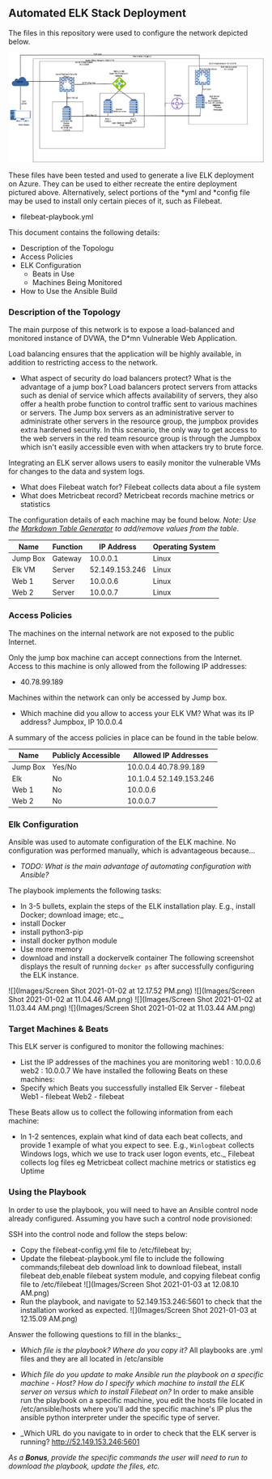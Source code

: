 ## Automated ELK Stack Deployment

The files in this repository were used to configure the network depicted below.


![ ](/images/elk_project_network_diagram.png)

These files have been tested and used to generate a live ELK deployment on Azure. They can be used to either recreate the entire deployment pictured above. Alternatively, select portions of the *yml and *config file may be used to install only certain pieces of it, such as Filebeat.

  - filebeat-playbook.yml

This document contains the following details:
- Description of the Topologu
- Access Policies
- ELK Configuration
  - Beats in Use
  - Machines Being Monitored
- How to Use the Ansible Build


### Description of the Topology

The main purpose of this network is to expose a load-balanced and monitored instance of DVWA, the D*mn Vulnerable Web Application.

Load balancing ensures that the application will be highly available, in addition to restricting access to the network.
- What aspect of security do load balancers protect? What is the advantage of a jump box?
Load balancers protect servers from attacks such as denial of service which affects availability of servers, they also offer a health probe function to control traffic sent to various machines or servers. 
The Jump box servers as an administrative server to administrate other servers in the resource group, the jumpbox provides extra hardened security. In this scenario, the only way to get access to the web servers in the red team resource group is through the Jumpbox which isn't easily accessible even with when attackers try to brute force.

Integrating an ELK server allows users to easily monitor the vulnerable VMs for changes to the data and system logs.
- What does Filebeat watch for?
Filebeat collects data about a file system
- What does Metricbeat record?
Metricbeat records machine metrics or statistics

The configuration details of each machine may be found below.
_Note: Use the [Markdown Table Generator](http://www.tablesgenerator.com/markdown_tables) to add/remove values from the table_.

| Name     | Function | IP Address    | Operating System |
|----------|----------|---------------|------------------|
| Jump Box | Gateway  | 10.0.0.1      | Linux            |
| Elk VM   | Server   | 52.149.153.246| Linux            |
| Web 1    | Server   | 10.0.0.6      | Linux            |
| Web 2    | Server   | 10.0.0.7      | Linux            |

### Access Policies

The machines on the internal network are not exposed to the public Internet. 

Only the jump box machine can accept connections from the Internet. Access to this machine is only allowed from the following IP addresses:
- 40.78.99.189

Machines within the network can only be accessed by Jump box.
- Which machine did you allow to access your ELK VM? What was its IP address?
Jumpbox, IP 10.0.0.4

A summary of the access policies in place can be found in the table below.

| Name     | Publicly Accessible | Allowed IP Addresses    |
|----------|---------------------|-------------------------|
| Jump Box | Yes/No              | 10.0.0.4 40.78.99.189   |
|  Elk     | No                  | 10.1.0.4 52.149.153.246 |
|  Web 1   | No                  | 10.0.0.6                |
|  Web 2   | No                  | 10.0.0.7                |

### Elk Configuration

Ansible was used to automate configuration of the ELK machine. No configuration was performed manually, which is advantageous because...
- _TODO: What is the main advantage of automating configuration with Ansible?_

The playbook implements the following tasks:
- In 3-5 bullets, explain the steps of the ELK installation play. E.g., install Docker; download image; etc._ 
- install Docker
- install python3-pip
- install docker python module
- Use more memory
- download and install a dockervelk container
The following screenshot displays the result of running `docker ps` after successfully configuring the ELK instance.

![](Images/Screen Shot 2021-01-02 at 12.17.52 PM.png)
![](Images/Screen Shot 2021-01-02 at 11.04.46 AM.png)
![](Images/Screen Shot 2021-01-02 at 11.03.44 AM.png)
![](Images/Screen Shot 2021-01-02 at 11.03.44 AM.png)


### Target Machines & Beats
This ELK server is configured to monitor the following machines:
- List the IP addresses of the machines you are monitoring
web1 : 10.0.0.6
web2 : 10.0.0.7
We have installed the following Beats on these machines:
- Specify which Beats you successfully installed
Elk Server - filebeat
Web1 - filebeat
Web2 - filebeat

These Beats allow us to collect the following information from each machine:
- In 1-2 sentences, explain what kind of data each beat collects, and provide 1 example of what you expect to see. E.g., `Winlogbeat` collects Windows logs, which we use to track user logon events, etc._
Filebeat collects log files eg
Metricbeat collect machine metrics or statistics eg Uptime
### Using the Playbook
In order to use the playbook, you will need to have an Ansible control node already configured. Assuming you have such a control node provisioned: 

SSH into the control node and follow the steps below:
- Copy the filebeat-config.yml file to /etc/filebeat by;
- Update the filebeat-playbook.yml file to include the following commands;filebeat deb download link to download filebeat, install filebeat deb,enable filebeat system module, and copying filebeat config file to /etc/filebeat
![](Images/Screen Shot 2021-01-03 at 12.08.10 AM.png)
- Run the playbook, and navigate to 52.149.153.246:5601 to check that the installation worked as expected.
![](Images/Screen Shot 2021-01-03 at 12.15.09 AM.png)

Answer the following questions to fill in the blanks:_
- _Which file is the playbook? Where do you copy it?_
All playbooks are .yml files and they are all located in /etc/ansible
- _Which file do you update to make Ansible run the playbook on a specific machine - Host? How do I specify which machine to install the ELK server on versus which to install Filebeat on?_
In order to make ansible run the playbook on a specific machine, you edit the hosts file located in /etc/ansible/hosts where you'll add the specific machine's IP plus the ansible python interpreter under the specific type of server.

- _Which URL do you navigate to in order to check that the ELK server is running?
http://52.149.153.246:5601

_As a **Bonus**, provide the specific commands the user will need to run to download the playbook, update the files, etc._